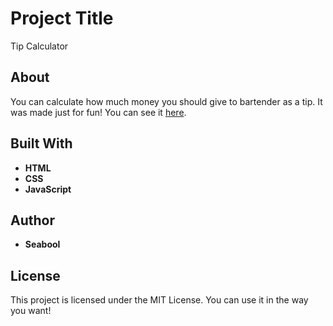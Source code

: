 # Project Title

Tip Calculator

## About

You can calculate how much money you should give to bartender as a tip. It was made just for fun! You can see it [here](https://seabool.github.io/Tip-Calculator/).

## Built With

* **HTML**
* **CSS**
* **JavaScript**

## Author

* **Seabool**

## License

This project is licensed under the MIT License. You can use it in the way you want!

